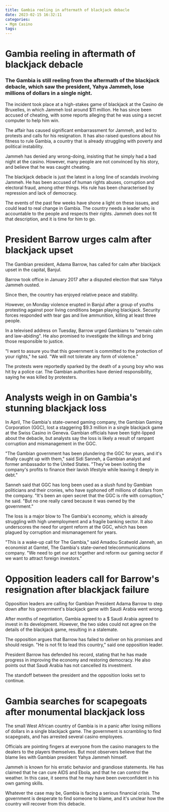 ```yaml
---
title: Gambia reeling in aftermath of blackjack debacle
date: 2023-02-15 16:32:11
categories:
- Mgm Casino
tags:
---
```



#  Gambia reeling in aftermath of blackjack debacle

### The Gambia is still reeling from the aftermath of the blackjack debacle, which saw the president, Yahya Jammeh, lose millions of dollars in a single night.

The incident took place at a high-stakes game of blackjack at the Casino de Bruxelles, in which Jammeh lost around $11 million. He has since been accused of cheating, with some reports alleging that he was using a secret computer to help him win.

The affair has caused significant embarrassment for Jammeh, and led to protests and calls for his resignation. It has also raised questions about his fitness to rule Gambia, a country that is already struggling with poverty and political instability.

Jammeh has denied any wrong-doing, insisting that he simply had a bad night at the casino. However, many people are not convinced by his story, and believe that he was caught cheating.

The blackjack debacle is just the latest in a long line of scandals involving Jammeh. He has been accused of human rights abuses, corruption and electoral fraud, among other things. His rule has been characterised by repression and lack of democracy.

The events of the past few weeks have shone a light on these issues, and could lead to real change in Gambia. The country needs a leader who is accountable to the people and respects their rights. Jammeh does not fit that description, and it is time for him to go.

#  President Barrow urges calm after blackjack upset

The Gambian president, Adama Barrow, has called for calm after blackjack upset in the capital, Banjul.

Barrow took office in January 2017 after a disputed election that saw Yahya Jammeh ousted.

Since then, the country has enjoyed relative peace and stability.

However, on Monday violence erupted in Banjul after a group of youths protesting against poor living conditions began playing blackjack. Security forces responded with tear gas and live ammunition, killing at least three people.

In a televised address on Tuesday, Barrow urged Gambians to "remain calm and law-abiding". He also promised to investigate the killings and bring those responsible to justice.

"I want to assure you that this government is committed to the protection of your rights," he said. "We will not tolerate any form of violence."

The protests were reportedly sparked by the death of a young boy who was hit by a police car. The Gambian authorities have denied responsibility, saying he was killed by protesters.

#  Analysts weigh in on Gambia's stunning blackjack loss

In April, The Gambia's state-owned gaming company, the Gambian Gaming Corporation (GGC), lost a staggering $9.3 million in a single blackjack game at the Swiss Casino in Geneva. Gambian officials have been tight-lipped about the debacle, but analysts say the loss is likely a result of rampant corruption and mismanagement in the GGC.

"The Gambian government has been plundering the GGC for years, and it's finally caught up with them," said Sidi Sanneh, a Gambian analyst and former ambassador to the United States. "They've been looting the company's profits to finance their lavish lifestyle while leaving it deeply in debt."

Sanneh said that GGC has long been used as a slush fund by Gambian politicians and their cronies, who have syphoned off millions of dollars from the company. "It's been an open secret that the GGC is rife with corruption," he said. "But no one really cared because it was owned by the government."

The loss is a major blow to The Gambia's economy, which is already struggling with high unemployment and a fragile banking sector. It also underscores the need for urgent reform at the GGC, which has been plagued by corruption and mismanagement for years.

"This is a wake-up call for The Gambia," said Amadou Scatwold Janneh, an economist at Gamtel, The Gambia's state-owned telecommunications company. "We need to get our act together and reform our gaming sector if we want to attract foreign investors."

#  Opposition leaders call for Barrow's resignation after blackjack failure

Opposition leaders are calling for Gambian President Adama Barrow to step down after his government's blackjack game with Saudi Arabia went wrong.

After months of negotiation, Gambia agreed to a $ Saudi Arabia agreed to invest in its development. However, the two sides could not agree on the details of the blackjack game, resulting in a stalemate.

The opposition argues that Barrow has failed to deliver on his promises and should resign. "He is not fit to lead this country," said one opposition leader.

President Barrow has defended his record, stating that he has made progress in improving the economy and restoring democracy. He also points out that Saudi Arabia has not cancelled its investment.

The standoff between the president and the opposition looks set to continue.

#  Gambia searches for scapegoats after monumental blackjack loss

The small West African country of Gambia is in a panic after losing millions of dollars in a single blackjack game. The government is scrambling to find scapegoats, and has arrested several casino employees.

Officials are pointing fingers at everyone from the casino managers to the dealers to the players themselves. But most observers believe that the blame lies with Gambian president Yahya Jammeh himself.

Jammeh is known for his erratic behavior and grandiose statements. He has claimed that he can cure AIDS and Ebola, and that he can control the weather. In this case, it seems that he may have been overconfident in his own gaming skills.

Whatever the case may be, Gambia is facing a serious financial crisis. The government is desperate to find someone to blame, and it's unclear how the country will recover from this debacle.